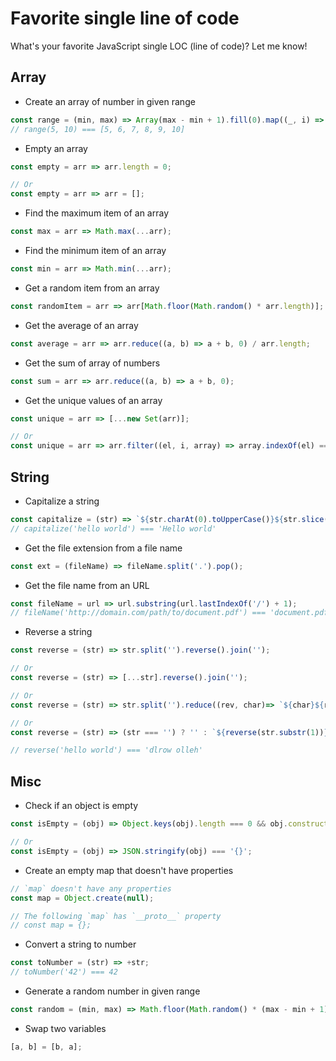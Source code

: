 # Favorite single line of code

What's your favorite JavaScript single LOC (line of code)? Let me know!

## Array

* Create an array of number in given range

~~~ javascript
const range = (min, max) => Array(max - min + 1).fill(0).map((_, i) => max - min + i);
// range(5, 10) === [5, 6, 7, 8, 9, 10]
~~~

* Empty an array

~~~ javascript
const empty = arr => arr.length = 0;

// Or
const empty = arr => arr = [];
~~~

* Find the maximum item of an array

~~~ javascript
const max = arr => Math.max(...arr);
~~~

* Find the minimum item of an array

~~~ javascript
const min = arr => Math.min(...arr);
~~~

* Get a random item from an array

~~~ javascript
const randomItem = arr => arr[Math.floor(Math.random() * arr.length)];
~~~

* Get the average of an array

~~~ javascript
const average = arr => arr.reduce((a, b) => a + b, 0) / arr.length;
~~~

* Get the sum of array of numbers

~~~ javascript
const sum = arr => arr.reduce((a, b) => a + b, 0);
~~~

* Get the unique values of an array

~~~ javascript
const unique = arr => [...new Set(arr)];

// Or
const unique = arr => arr.filter((el, i, array) => array.indexOf(el) === i);
~~~

## String

* Capitalize a string

~~~ javascript
const capitalize = (str) => `${str.charAt(0).toUpperCase()}${str.slice(1)}`;
// capitalize('hello world') === 'Hello world'
~~~

* Get the file extension from a file name

~~~ javascript
const ext = (fileName) => fileName.split('.').pop();
~~~

* Get the file name from an URL

~~~ javascript
const fileName = url => url.substring(url.lastIndexOf('/') + 1);
// fileName('http://domain.com/path/to/document.pdf') === 'document.pdf'
~~~

* Reverse a string

~~~ javascript
const reverse = (str) => str.split('').reverse().join('');

// Or
const reverse = (str) => [...str].reverse().join('');

// Or
const reverse = (str) => str.split('').reduce((rev, char)=> `${char}${rev}`, '');

// Or
const reverse = (str) => (str === '') ? '' : `${reverse(str.substr(1))}${str.charAt(0)}`;

// reverse('hello world') === 'dlrow olleh'
~~~

## Misc

* Check if an object is empty

~~~ javascript
const isEmpty = (obj) => Object.keys(obj).length === 0 && obj.constructor === Object;

// Or
const isEmpty = (obj) => JSON.stringify(obj) === '{}';
~~~

* Create an empty map that doesn't have properties

~~~ javascript
// `map` doesn't have any properties
const map = Object.create(null);

// The following `map` has `__proto__` property
// const map = {};
~~~

* Convert a string to number

~~~ javascript
const toNumber = (str) => +str;
// toNumber('42') === 42
~~~

* Generate a random number in given range

~~~ javascript
const random = (min, max) => Math.floor(Math.random() * (max - min + 1)) + min;
~~~

* Swap two variables

~~~ javascript
[a, b] = [b, a];
~~~
